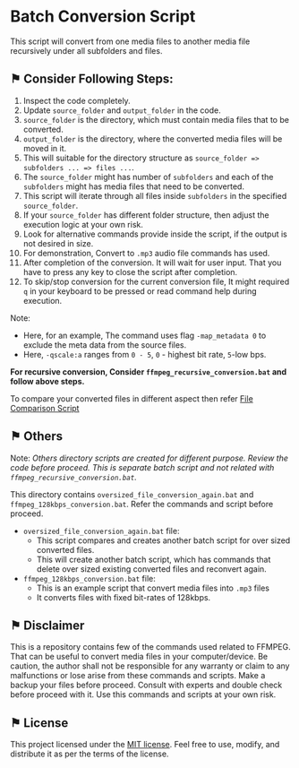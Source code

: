 # Batch Conversion Script

This script will convert from one media files to another media file recursively under all subfolders and files.

## &#9873; Consider Following Steps:

1. Inspect the code completely.
2. Update `source_folder` and `output_folder` in the code.
3. `source_folder` is the directory, which must contain media files that to be converted.
4. `output_folder` is the directory, where the converted media files will be moved in it.
5. This will suitable for the directory structure as `source_folder => subfolders ... => files ...`.
6. The `source_folder` might has number of `subfolders` and each of the `subfolders` might has media files that need to be converted.
7. This script will iterate through all files inside `subfolders` in the specified `source_folder`.
8. If your `source_folder` has different folder structure, then adjust the execution logic at your own risk.
9. Look for alternative commands provide inside the script, if the output is not desired in size.
10. For demonstration, Convert to `.mp3` audio file commands has used.
11. After completion of the conversion. It will wait for user input. That you have to press any key to close the script after completion.
12. To skip/stop conversion for the current conversion file, It might required `q` in your keyboard to be pressed or read command help during execution.

Note: 

- Here, for an example, The command uses flag `-map_metadata 0` to exclude the meta data from the source files.
- Here, `-qscale:a` ranges from `0 - 5`, `0` - highest bit rate, `5`-low bps.

**For recursive conversion, Consider `ffmpeg_recursive_conversion.bat` and follow above steps.**

To compare your converted files in different aspect then refer [File Comparison Script](../file_comparison_script/README.md)

## &#9873; Others

Note: *Others directory scripts are created for different purpose. Review the code before proceed. This is separate batch script and not related with `ffmpeg_recursive_conversion.bat`.*

This directory contains `oversized_file_conversion_again.bat` and `ffmpeg_128kbps_conversion.bat`. Refer the commands and script before proceed. 
- `oversized_file_conversion_again.bat` file:
	- This script compares and creates another batch script for over sized converted files.
	- This will create another batch script, which has commands that delete over sized existing converted files and reconvert again.
- `ffmpeg_128kbps_conversion.bat` file:
	- This is an example script that convert media files into `.mp3` files
	- It converts files with fixed bit-rates of 128kbps.

## &#9873; Disclaimer

This is a repository contains few of the commands used related to FFMPEG. That can be useful to convert media files in your computer/device. Be caution, the author shall not be responsible for any warranty or claim to any malfunctions or lose arise from these commands and scripts. Make a backup your files before proceed. Consult with experts and double check before proceed with it. Use this commands and scripts at your own risk.

## &#9873; License

This project licensed under the [MIT license](../../LICENSE). Feel free to use, modify, and distribute it as per the terms of the license.
